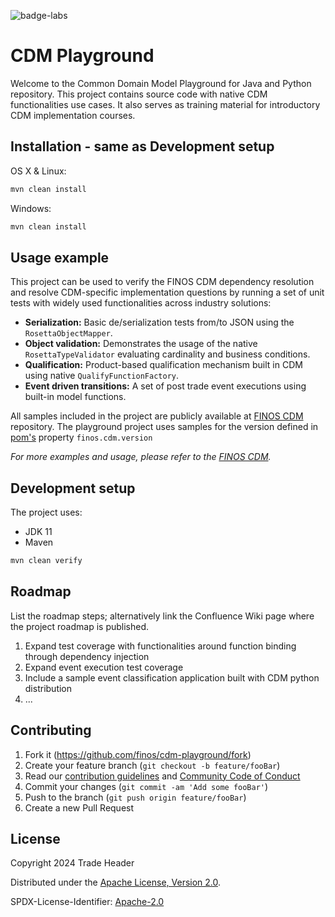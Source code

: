 ![badge-labs](https://user-images.githubusercontent.com/327285/230928932-7c75f8ed-e57b-41db-9fb7-a292a13a1e58.svg)

# CDM Playground

Welcome to the Common Domain Model Playground for Java and Python repository. This project contains source code with native CDM functionalities use cases. It also serves as training material for introductory CDM implementation courses.

## Installation - same as Development setup
OS X & Linux:

```sh
mvn clean install
```

Windows:

```sh
mvn clean install
```

## Usage example

This project can be used to verify the FINOS CDM dependency resolution and resolve CDM-specific implementation questions by running a set of unit tests with widely used functionalities across industry solutions:

- **Serialization:** Basic de/serialization tests from/to JSON using the `RosettaObjectMapper`.
- **Object validation:** Demonstrates the usage of the native `RosettaTypeValidator` evaluating cardinality and business conditions.
- **Qualification:** Product-based qualification mechanism built in CDM using native `QualifyFunctionFactory`.
- **Event driven transitions:** A set of post trade event executions using built-in model functions.

All samples included in the project are publicly available at [FINOS CDM](https://github.com/finos/common-domain-model) repository. The playground project uses samples for the version defined in [pom's](pom.xml) property `finos.cdm.version`

_For more examples and usage, please refer to the [FINOS CDM](https://github.com/finos/common-domain-model)._

## Development setup

The project uses:

- JDK 11
- Maven

```sh
mvn clean verify
```

## Roadmap

List the roadmap steps; alternatively link the Confluence Wiki page where the project roadmap is published.

1. Expand test coverage with functionalities around function binding through dependency injection
2. Expand event execution test coverage 
3. Include a sample event classification application built with CDM python distribution
4. ...

## Contributing

1. Fork it (<https://github.com/finos/cdm-playground/fork>)
2. Create your feature branch (`git checkout -b feature/fooBar`)
3. Read our [contribution guidelines](.github/CONTRIBUTING.md) and [Community Code of Conduct](https://www.finos.org/code-of-conduct)
4. Commit your changes (`git commit -am 'Add some fooBar'`)
5. Push to the branch (`git push origin feature/fooBar`)
6. Create a new Pull Request

## License

Copyright 2024 Trade Header

Distributed under the [Apache License, Version 2.0](http://www.apache.org/licenses/LICENSE-2.0).

SPDX-License-Identifier: [Apache-2.0](https://spdx.org/licenses/Apache-2.0)
